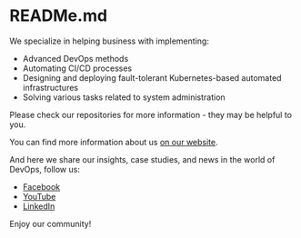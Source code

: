# READMe.md

We specialize in helping business with implementing:

* Advanced DevOps methods
* Automating CI/CD processes
* Designing and deploying fault-tolerant Kubernetes-based automated infrastructures
* Solving various tasks related to system administration

Please check our repositories for more information - they may be helpful to you.

You can find more information about us [on our website](https://nixys.io/).

And here we share our insights, case studies, and news in the world of DevOps, follow us: 

* [Facebook](https://www.facebook.com/nixysteam)
* [YouTube](https://www.youtube.com/@nixys-io)
* [LinkedIn](https://www.linkedin.com/company/nixys-io)

Enjoy our community!

